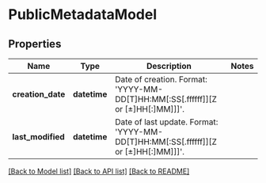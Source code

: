 # PublicMetadataModel


## Properties
Name | Type | Description | Notes
------------ | ------------- | ------------- | -------------
**creation_date** | **datetime** | Date of creation. Format: &#39;YYYY-MM-DD[T]HH:MM[:SS[.ffffff]][Z or [±]HH[:]MM]]]&#39;. | 
**last_modified** | **datetime** | Date of last update. Format: &#39;YYYY-MM-DD[T]HH:MM[:SS[.ffffff]][Z or [±]HH[:]MM]]]&#39;. | 

[[Back to Model list]](../README.md#documentation-for-models) [[Back to API list]](../README.md#documentation-for-api-endpoints) [[Back to README]](../README.md)


